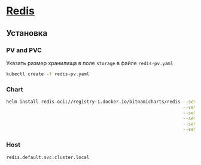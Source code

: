 # [Redis](https://github.com/bitnami/charts/tree/master/bitnami/redis)

## Установка

### PV and PVC

Указать размер хранилища в поле `storage` в файле `redis-pv.yaml`

```bash
kubectl create -f redis-pv.yaml
```

### Chart

```bash
helm install redis oci://registry-1.docker.io/bitnamicharts/redis --set global.redis.password=redis \
                                                                  --set image.tag=6.2.6-debian-10-r21 \
                                                                  --set master.persistence.enabled=true \
                                                                  --set master.persistence.existingClaim=redis-pv-claim \
                                                                  --set volumePermissions.enabled=true \
                                                                  --set replica.replicaCount=0
```

### Host

`redis.default.svc.cluster.local`

